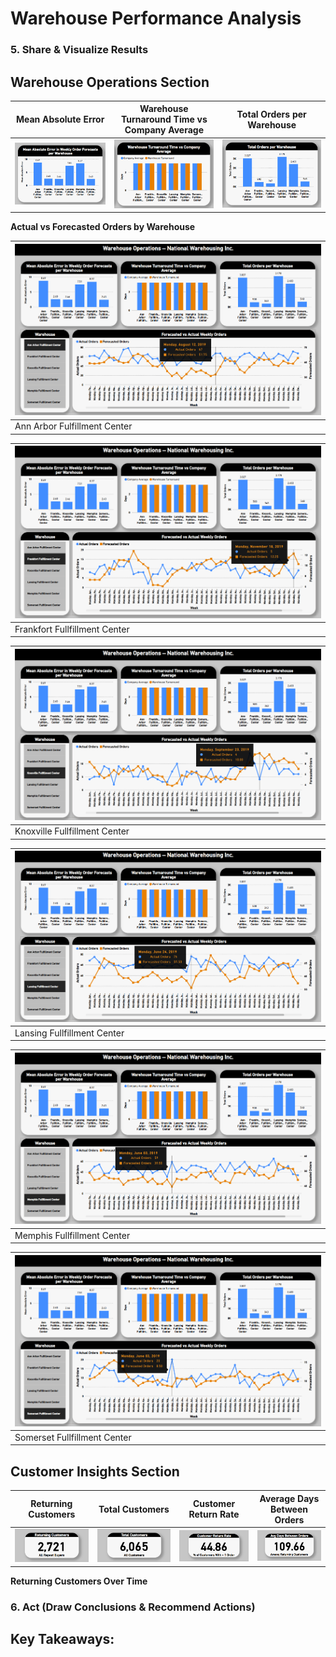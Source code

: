 # Warehouse Performance Analysis  

### 5. Share & Visualize Results  

## Warehouse Operations Section  

|Mean Absolute Error|Warehouse Turnaround Time vs Company Average|Total Orders per Warehouse|
|---|---|---|
|![](pics/mae-ss.png)|![](pics/warehouse-turnaround-vs-company-avg.png)|![](pics/warehouse-total-orders.png)|  

**Actual vs Forecasted Orders by Warehouse**

|![](pics/ann-arbor-actual-forecasted.png)|
|---|
|Ann Arbor Fulfillment Center|

![](pics/frankfort-actual-forecasted.png)|  
|---|
|Frankfort Fullfillment Center|

![](pics/knoxville-actual-forecasted.png)|  
|---|
|Knoxville Fullfillment Center|

![](pics/lansing-actual-forecasted.png)|  
|---|
|Lansing Fullfillment Center|

![](pics/memphis-actual-forecasted.png)|  
|---|
|Memphis Fullfillment Center|

![](pics/somerset-actual-forecasted.png)|  
|---|
|Somerset Fullfillment Center|

## Customer Insights Section

|Returning Customers|Total Customers|Customer Return Rate|Average Days Between Orders|
|---|---|---|---|
|![](pics/returning-customers.png)|![](pics/total-customers.png)|![](pics/customer-rr.png)|![](pics/avg-days-between-orders.png)|

**Returning Customers Over Time**  


### 6. Act (Draw Conclusions & Recommend Actions)

## Key Takeaways:
